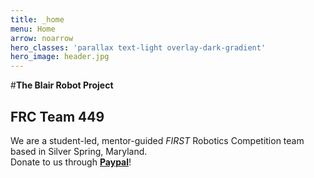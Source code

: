 ```yaml
---
title: _home
menu: Home
arrow: noarrow
hero_classes: 'parallax text-light overlay-dark-gradient'
hero_image: header.jpg
---
```


#**The Blair Robot Project**
## FRC Team 449

We are a student-led, mentor-guided _FIRST_ Robotics Competition team based in Silver Spring, Maryland.  
Donate to us through **[Paypal](https://tinyurl.com/blairrobotics)**!
